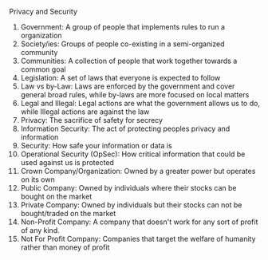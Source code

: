 Privacy and Security
1. Government: A group of people that implements rules to run a organization
2. Society/ies: Groups of people co-existing in a semi-organized community 
3. Communities: A collection of people that work together towards a common goal
4. Legislation: A set of laws that everyone is expected to follow
5. Law vs by-Law: Laws are enforced by the government and cover general broad rules, while by-laws are more focused on local matters
6. Legal and Illegal: Legal actions are what the government allows us to do, while Illegal actions are against the law
7. Privacy: The sacrifice of safety for secrecy
8. Information Security: The act of protecting peoples privacy and information
9. Security: How safe your information or data is
10. Operational Security (OpSec): How critical information that could be used against us is protected
11. Crown Company/Organization: Owned by a greater power but operates on its own
12. Public Company: Owned by individuals where their stocks can be bought on the market
13. Private Company: Owned by individuals but their stocks can not be bought/traded on the market
14. Non-Profit Company: A company that doesn't work for any sort of profit of any kind.
15. Not For Profit Company: Companies that target the welfare of humanity rather than money of profit